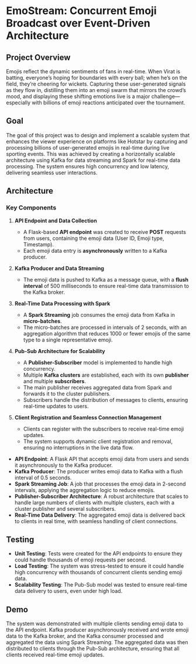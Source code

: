 # EmoStream: Concurrent Emoji Broadcast over Event-Driven Architecture

## Project Overview

Emojis reflect the dynamic sentiments of fans in real-time. When Virat is batting, everyone’s hoping for boundaries with every ball; when he’s on the field, they’re cheering for wickets. Capturing these user-generated signals as they flow in, distilling them into an emoji swarm that mirrors the crowd’s mood, and displaying these shifting emotions live is a major challenge—especially with billions of emoji reactions anticipated over the tournament.

## Goal

The goal of this project was to design and implement a scalable system that enhances the viewer experience on platforms like Hotstar by capturing and processing billions of user-generated emojis in real-time during live sporting events. This was achieved by creating a horizontally scalable architecture using Kafka for data streaming and Spark for real-time data processing. The system ensures high concurrency and low latency, delivering seamless user interactions.

## Architecture

### Key Components

1. **API Endpoint and Data Collection**
   - A Flask-based **API endpoint** was created to receive **POST** requests from users, containing the emoji data (User ID, Emoji type, Timestamp).
   - Each emoji data entry is **asynchronously** written to a Kafka producer.
   
2. **Kafka Producer and Data Streaming**
   - The emoji data is pushed to Kafka as a message queue, with a **flush interval** of 500 milliseconds to ensure real-time data transmission to the Kafka broker.
   
3. **Real-Time Data Processing with Spark**
   - A **Spark Streaming** job consumes the emoji data from Kafka in **micro-batches**. 
   - The micro-batches are processed in intervals of 2 seconds, with an aggregation algorithm that reduces 1000 or fewer emojis of the same type to a single representative emoji.

4. **Pub-Sub Architecture for Scalability**
   - A **Publisher-Subscriber** model is implemented to handle high concurrency. 
   - Multiple **Kafka clusters** are established, each with its own **publisher** and multiple **subscribers**.
   - The main publisher receives aggregated data from Spark and forwards it to the cluster publishers.
   - Subscribers handle the distribution of messages to clients, ensuring real-time updates to users.

5. **Client Registration and Seamless Connection Management**
   - Clients can register with the subscribers to receive real-time emoji updates.
   - The system supports dynamic client registration and removal, ensuring no interruptions in the live data flow.


- **API Endpoint**: A Flask API that accepts emoji data from users and sends it asynchronously to the Kafka producer.
- **Kafka Producer**: The producer writes emoji data to Kafka with a flush interval of 0.5 seconds.
- **Spark Streaming Job**: A job that processes the emoji data in 2-second intervals, applying the aggregation logic to reduce emojis.
- **Publisher-Subscriber Architecture**: A robust architecture that scales to handle large numbers of clients with multiple clusters, each with a cluster publisher and several subscribers.
- **Real-Time Data Delivery**: The aggregated emoji data is delivered back to clients in real time, with seamless handling of client connections.

## Testing

- **Unit Testing**: Tests were created for the API endpoints to ensure they could handle thousands of emoji requests per second.
- **Load Testing**: The system was stress-tested to ensure it could handle high concurrency with thousands of concurrent clients sending emoji data.
- **Scalability Testing**: The Pub-Sub model was tested to ensure real-time data delivery to users, even under high load.

## Demo

The system was demonstrated with multiple clients sending emoji data to the API endpoint. Kafka producer asynchronously received and wrote emoji data to the Kafka broker, and the Kafka consumer processed and aggregated the data using Spark Streaming. The aggregated data was then distributed to clients through the Pub-Sub architecture, ensuring that all clients received real-time emoji updates.


